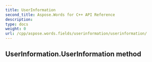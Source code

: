 ```yaml
---
title: UserInformation
second_title: Aspose.Words for C++ API Reference
description: 
type: docs
weight: 0
url: /cpp/aspose.words.fields/userinformation/userinformation/
---
```

## UserInformation.UserInformation method




